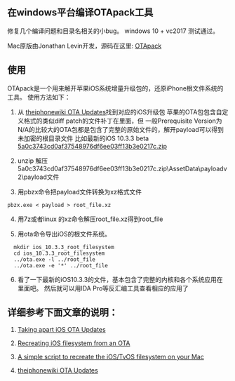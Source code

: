 在windows平台编译OTApack工具
---------------------------
修复几个编译问题和目录名相关的小bug。 windows 10 + vc2017 测试通过。

Mac原版由Jonathan Levin开发，源码在这里: [OTApack](http://newosxbook.com/files/OTApack.tar)

使用
----
OTApack是一个用来解开苹果iOS系统增量升级包的，还原iPhone根文件系统的工具。
使用方法如下：

1. 从 [theiphonewiki OTA Updates](https://www.theiphonewiki.com/wiki/OTA_Updates)找到对应的iOS升级包
   苹果的OTA包包含自定义格式的类似diff patch的文件补丁在里面，但
   一般Prerequisite Version为 N/A的比较大的OTA包都是包含了完整的原始文件的，解开payload可以得到未加密的根目录文件
    比如最新的iOS 10.3.3 beta [5a0c3743cd0af37548976df6ee03ff13b3e0217c.zip](http://appldnld.apple.com/ios10.3.3seeds/091-15247-20170605-F4C2950C-4262-11E7-AEAA-D133D6EEE68A/com_apple_MobileAsset_SoftwareUpdate/5a0c3743cd0af37548976df6ee03ff13b3e0217c.zip)

2. unzip 解压 5a0c3743cd0af37548976df6ee03ff13b3e0217c.zip\AssetData\payloadv2\payload文件

3. 用pbzx命令把payload文件转换为xz格式文件
```text
pbzx.exe < payload > root_file.xz
```
4. 用7z或者linux 的xz命令解压root_file.xz得到root_file

5. 用ota命令导出iOS的根文件系统。
```text
  mkdir ios_10.3.3_root_filesystem
  cd ios_10.3.3_root_filesystem
  ../ota.exe -l ../root_file 
  ../ota.exe -e '*' ../root_file  
```
6. 看了一下最新的iOS10.3.3的文件，基本包含了完整的内核和各个系统应用在里面吧。
   然后就可以用IDA Pro等反汇编工具查看相应的应用了

详细参考下面文章的说明：
---------------------
1. [Taking apart iOS OTA Updates](http://newosxbook.com/articles/OTA.html)

2. [Recreating iOS filesystem from an OTA](ttp://newosxbook.com/articles/OTA2.html)

3. [A simple script to recreate the iOS/TvOS filesystem on your Mac](http://newosxbook.com/articles/OTA3.html)

4. [theiphonewiki OTA Updates](https://www.theiphonewiki.com/wiki/OTA_Updates)

